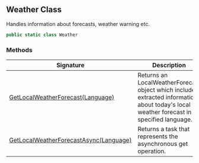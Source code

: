 ## Weather Class

Handles information about forecasts, weather warning etc.

```c#
public static class Weather
```

### Methods

| Signature                                                    | Description                                                  |
| ------------------------------------------------------------ | ------------------------------------------------------------ |
| [GetLocalWeatherForecast(Language)](LibHKOSharp_Weather_GetLocalWeatherForecast) | Returns an LocalWeatherForecast object which includes extracted information about today's local weather forecast in specified language. |
| [GetLocalWeatherForecastAsync(Language)](LibHKOSharp_Weather_GetLocalWeatherForecastAsync) | Returns a task that represents the asynchronous get operation. |

